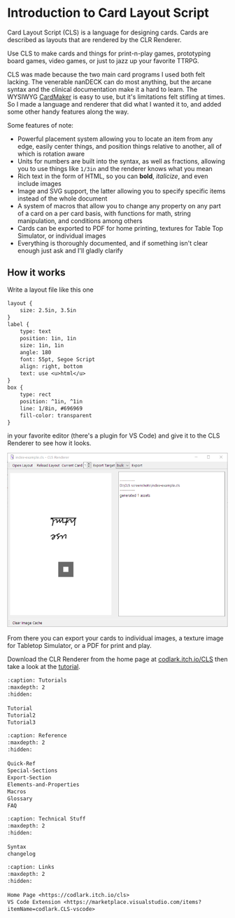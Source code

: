 # Introduction to Card Layout Script

Card Layout Script (CLS) is a language for designing cards. Cards are described as layouts that are rendered by the CLR Renderer.

Use CLS to make cards and things for print-n-play games, prototyping board games, video games, or just to jazz up your favorite TTRPG.

CLS was made because the two main card programs I used both felt lacking. The venerable nanDECK can do most anything, but the arcane syntax and the clinical documentation make it a hard to learn. The WYSIWYG [CardMaker](https://github.com/nhmkdev/cardmaker) is easy to use, but it's limitations felt stifling at times.  So I made a language and renderer that did what I wanted it to, and added some other handy features along the way. 

Some features of note:

 - Powerful placement system allowing you to locate an item from any edge, easily center things, and position things relative to another, all of which is rotation aware
 - Units for numbers are built into the syntax, as well as fractions, allowing you to use things like `1/3in` and the renderer knows what you mean
 - Rich text in the form of HTML, so you can **bold**, *italicize*, and even include images
 - Image and SVG support, the latter allowing you to specify specific items instead of the whole document
 - A system of macros that allow you to change any property on any part of a card on a per card basis, with functions for math, string manipulation, and conditions among others
 - Cards can be exported to PDF for home printing, textures for Table Top Simulator, or individual images
 - Everything is thoroughly documented, and if something isn't clear enough just ask and I'll gladly clarify


## How it works
Write a layout file like this one

    layout {
        size: 2.5in, 3.5in
    }
    label {
        type: text
        position: 1in, 1in
        size: 1in, 1in
        angle: 180
        font: 55pt, Segoe Script
        align: right, bottom
        text: use <u>html</u>
    }
    box {
        type: rect
        position: ^1in, ^1in
        line: 1/8in, #696969
        fill-color: transparent
    }

in your favorite editor (there's a plugin for VS Code) and give it to the CLS Renderer to see how it looks.

![](./img/index-shot.png)

From there you can export your cards to individual images, a texture image for Tabletop Simulator, or a PDF for print and play.

Download the CLR Renderer from the home page at [codlark.itch.io/CLS](https://codlark.itch.io/CLS) then take a look at the [tutorial](./Tutorial.md).


```{toctree}
:caption: Tutorials
:maxdepth: 2
:hidden:

Tutorial
Tutorial2
Tutorial3
```
```{toctree}
:caption: Reference
:maxdepth: 2
:hidden:

Quick-Ref
Special-Sections
Export-Section
Elements-and-Properties
Macros
Glossary
FAQ
```
```{toctree}
:caption: Technical Stuff
:maxdepth: 2
:hidden:

Syntax
changelog
```
```{toctree}
:caption: Links
:maxdepth: 2
:hidden:

Home Page <https://codlark.itch.io/cls>
VS Code Extension <https://marketplace.visualstudio.com/items?itemName=codlark.CLS-vscode>
```